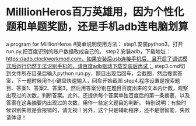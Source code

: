 # MilllionHeros百万英雄用，因为个性化题和单题奖励，还是手机adb连电脑划算
a program for MilllionHeros
#简单说明使用方法：
step1.安装python3，打开run.py,把百度识别的账户数据改成自己的。
step2.安装adb，下载地址：https://adb.clockworkmod.com，如果安装后usb连接手机后，且开启了调试模式后运行仍然无法识别手机的，请百度adb驱动下载安装后再试；
step3.cmd切到文件所在目录后输入python run.py，题目出现后回车，会截图，然后搜索答案，下一题时候用↑小键盘快速输入，回车开始截图
step4.程序设置是搜索题目、答案1、答案2、答案3，然后用答案分别在题目百度出来的文本内计数，观察出现过的次数，判断答案。此外，还提供每个答案单独百度后的第一条摘要，以及答案在这条摘要内出现过的次数，用作一些定义题目的判断。
特别说明：有些时候识别失败是会报错的，请无视！另外，这个只是辅助程序，还不是很智能，失败请体谅！
